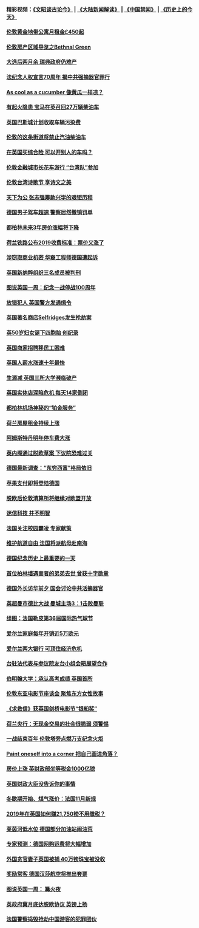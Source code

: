 #### 精彩视频：[《文昭谈古论今》](https://github.com/gfw-breaker/wenzhao/blob/master/README.md?t=11200031) | [《大陆新闻解读》](https://github.com/gfw-breaker/ntdtv-comedy/blob/master/README.md?t=11200031) | [《中国禁闻》](https://github.com/gfw-breaker/ntdtv-news/blob/master/README.md?t=11200031) | [《历史上的今天》](https://github.com/gfw-breaker/today-in-history/blob/master/README.md?t=11200031) 

#### [伦敦黄金地带公寓月租金£450起](../pages/nsc974/n10861788.md?t=11200031) 

#### [伦敦房产区域导览之Bethnal Green](../pages/nsc974/n10862184.md?t=11200031) 

#### [大选后两月余 瑞典政府仍难产](../pages/nsc974/n10861579.md?t=11200031) 

#### [法纪念人权宣言70周年 揭中共强摘器官罪行](../pages/nsc974/n10860106.md?t=11200031) 

#### [As cool as a cucumber 像黄瓜一样凉？](../pages/nsc974/n10859489.md?t=11200031) 

#### [有起火隐患 宝马在英召回27万辆柴油车](../pages/nsc974/n10859484.md?t=11200031) 

#### [英国巴斯城计划收取车辆污染费](../pages/nsc974/n10859479.md?t=11200031) 

#### [伦敦的这条街道将禁止汽油柴油车](../pages/nsc974/n10859470.md?t=11200031) 

#### [在英国买综合险 可以开别人的车吗？](../pages/nsc974/n10859464.md?t=11200031) 

#### [伦敦金融城市长花车游行 “台湾队”参加](../pages/nsc974/n10858774.md?t=11200031) 

#### [伦敦台湾诗歌节 享诗文之美](../pages/nsc974/n10858757.md?t=11200031) 

#### [天下为公 张志强筹款兴学的艰钜历程](../pages/nsc974/n10858732.md?t=11200031) 

#### [德国男子驾车超速 警察居然撤销罚单](../pages/nsc974/n10856259.md?t=11200031) 

#### [都柏林未来3年房价涨幅将下降](../pages/nsc974/n10856230.md?t=11200031) 

#### [荷兰铁路公布2019收费标准：票价又涨了](../pages/nsc974/n10856218.md?t=11200031) 

#### [涉窃取商业机密 华裔工程师德国遭起诉](../pages/nsc974/n10854819.md?t=11200031) 

#### [英国新纳粹组织三名成员被判刑](../pages/nsc974/n10854209.md?t=11200031) 

#### [图说英国一周：纪念一战停战100周年](../pages/nsc974/n10854258.md?t=11200031) 

#### [放错犯人 英国警方发通缉令](../pages/nsc974/n10854253.md?t=11200031) 

#### [英国著名商店Selfridges发生抢劫案](../pages/nsc974/n10854242.md?t=11200031) 

#### [英50岁妇女诞下四胞胎 创纪录](../pages/nsc974/n10854237.md?t=11200031) 

#### [英国商家招聘移民工困难](../pages/nsc974/n10854233.md?t=11200031) 

#### [英国人薪水涨速十年最快](../pages/nsc974/n10854228.md?t=11200031) 

#### [生源减 英国三所大学濒临破产](../pages/nsc974/n10854219.md?t=11200031) 

#### [英国实体店深陷危机 每天14家倒闭](../pages/nsc974/n10854195.md?t=11200031) 

#### [都柏林机场神秘的“铂金服务”](../pages/nsc974/n10853840.md?t=11200031) 

#### [荷兰房屋租金持续上涨](../pages/nsc974/n10853784.md?t=11200031) 

#### [阿姆斯特丹明年停车费大涨](../pages/nsc974/n10853736.md?t=11200031) 

#### [英内阁通过脱欧草案 下议院恐难过关](../pages/nsc974/n10852462.md?t=11200031) 

#### [德国最新调查：“东穷西富”格局依旧](../pages/nsc974/n10852268.md?t=11200031) 

#### [苹果支付即将登陆德国](../pages/nsc974/n10852246.md?t=11200031) 

#### [脱欧后伦敦清算所将继续对欧盟开放](../pages/nsc974/n10852082.md?t=11200031) 

#### [迷信科技 并不明智](../pages/nsc974/n10851197.md?t=11200031) 

#### [法国关注校园霸凌 专家献策](../pages/nsc974/n10851199.md?t=11200031) 

#### [维护航道自由 法国将派航母赴南海](../pages/nsc974/n10851001.md?t=11200031) 

#### [德国纪念历史上最重要的一天](../pages/nsc974/n10849304.md?t=11200031) 

#### [首位柏林墙遇害者的弟弟去世 曾获十字勋章](../pages/nsc974/n10849268.md?t=11200031) 

#### [德国外长访华前夕 国会讨论中共活摘器官](../pages/nsc974/n10848903.md?t=11200031) 

#### [英超曼市德比大战 曼城主场3：1击败曼联](../pages/nsc974/n10848899.md?t=11200031) 

#### [组图：法国勒皮第36届国际热气球节](../pages/nsc974/n10845459.md?t=11200031) 

#### [爱尔兰家庭每年开销近5万欧元](../pages/nsc974/n10844726.md?t=11200031) 

#### [爱尔兰两大银行 可顶住经济危机](../pages/nsc974/n10844706.md?t=11200031) 

#### [台驻法代表与参议院友台小组会晤展望合作](../pages/nsc974/n10843796.md?t=11200031) 

#### [伯明翰大学：承认高考成绩 英国首所](../pages/nsc974/n10843334.md?t=11200031) 

#### [伦敦东亚电影节座谈会 聚焦东方女性故事](../pages/nsc974/n10843306.md?t=11200031) 

#### [《求救信》获英国剑桥电影节“银船奖”](../pages/nsc974/n10842268.md?t=11200031) 

#### [荷兰央行：无现金交易的社会很脆弱 须警惕](../pages/nsc974/n10841150.md?t=11200031) 

#### [一战结束百年 伦敦塔旁点燃万支纪念火炬](../pages/nsc974/n10841092.md?t=11200031) 

#### [Paint oneself into a corner 把自己画进角落？](../pages/nsc974/n10841190.md?t=11200031) 

#### [房价上涨 英财政部坐等税金1000亿镑](../pages/nsc974/n10841187.md?t=11200031) 

#### [英国财政大臣没告诉你的事情](../pages/nsc974/n10841141.md?t=11200031) 

#### [冬歇期开始、煤气涨价：法国11月新规](../pages/nsc974/n10841075.md?t=11200031) 

#### [2019年在英国如何赚21,750镑不用缴税？](../pages/nsc974/n10841101.md?t=11200031) 

#### [莱茵河低水位 德国部分加油站闹油荒](../pages/nsc974/n10841002.md?t=11200031) 

#### [专家预测：德国网购运费将大幅增加](../pages/nsc974/n10840951.md?t=11200031) 

#### [外国贪官妻子英国被捕 40万镑珠宝被没收](../pages/nsc974/n10838830.md?t=11200031) 

#### [奖励常客 德国汉莎航空将推出套票](../pages/nsc974/n10838351.md?t=11200031) 

#### [图说英国一周： 篝火夜](../pages/nsc974/n10838913.md?t=11200031) 

#### [英政府冀月底达脱欧协议 英镑上扬](../pages/nsc974/n10838808.md?t=11200031) 

#### [法国警察捣毁抢劫中国游客的犯罪团伙](../pages/nsc974/n10838404.md?t=11200031) 

